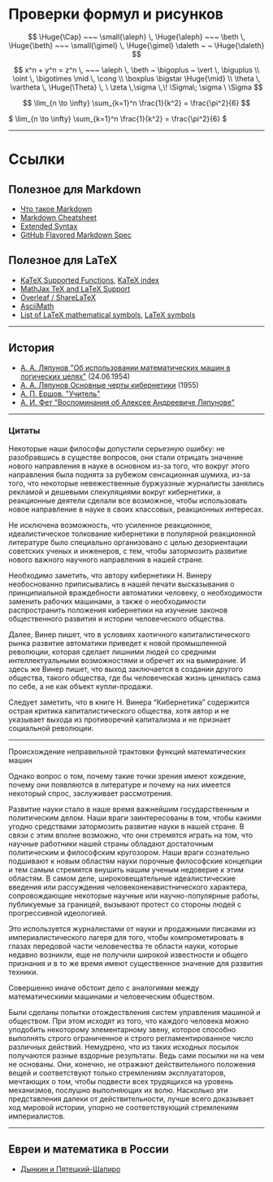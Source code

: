 # Проверки формул и рисунков

$$ \Huge{\Cap} ~~~ \small{\aleph} \, \Huge{\aleph} ~~~ \beth \, \Huge{\beth} ~~~ \small{\gimel} \, \Huge{\gimel} \daleth ~ ~ \Huge{\daleth} $$

$$ x^n + y^n = z^n  \, ~~~ \aleph \, \beth ~ \bigoplus ~ \vert \, \biguplus \\ \oint \, \bigotimes \mid \, \cong \\ \boxplus \bigstar \Huge{\mid} \\
\theta \, \vartheta \, \Huge{\Theta} \, \  \zeta \,\sigma \,\! \Sigma\;	\sigma \ \Sigma $$

$$ \lim_{n \to \infty} 
  \sum_{k=1}^n \frac{1}{k^2} 
  = \frac{\pi^2}{6}  $$
  
$ \lim_{n \to \infty} 
  \sum_{k=1}^n \frac{1}{k^2} 
  = \frac{\pi^2}{6}  $

---



# Ccылки 

## Полезное для Markdown
 * [Что такое Markdown](https://guides.hexlet.io/markdown/)
 * [Markdown Cheatsheet](https://github.com/adam-p/markdown-here/wiki/Markdown-Cheatsheet)
 * [Extended Syntax](https://www.markdownguide.org/extended-syntax)
 * [GitHub Flavored Markdown Spec](https://github.github.com/gfm)

## Полезное для LaTeX
 * [KaTeX Supported Functions](https://katex.org/docs/supported.html), [KaTeX index](https://katex.org/docs/support_table.html)
 * [MathJax TeX and LaTeX Support](https://docs.mathjax.org/en/latest/tex.html)
 * [Overleaf / ShareLaTeX](https://www.overleaf.com/learn/latex/List_of_Greek_letters_and_math_symbols)
 * [AsciiMath](http://asciimath.org/#syntax)
 * [List of LaTeX mathematical symbols](https://oeis.org/wiki/List_of_LaTeX_mathematical_symbols), [LaTeX symbols](https://en.wikipedia.org/wiki/Wikipedia:LaTeX_symbols)

---

## История
* [А. А. Ляпунов "Об использовании математических машин в логических целях"](http://pco.iis.nsk.su/simics/informatics/fet/lyapun-2.htm) (24.06.1954)
* [А. А. Ляпунов Основные черты кибернетики](https://www.computer-museum.ru/books/cybernetics.htm) (1955)
* [А. П. Ершов. "Учитель"](http://pco.iis.nsk.su/simics/informatics/fet/ershov.htm)
* [А. И. Фет "Воспоминания об Алексее Андреевиче Ляпунове"](http://pco.iis.nsk.su/simics/informatics/fet/afet.htm)

----

### Цитаты

Некоторые наши философы допустили серьезную ошибку: не разобравшись в существе вопросов, они стали отрицать значение нового направления в науке в основном из-за того, что вокруг этого направления была поднята за рубежом сенсационная шумиха, из-за того, что некоторые невежественные буржуазные журналисты занялись рекламой и дешевыми спекуляциями вокруг кибернетики, а реакционные деятели сделали все возможное, чтобы использовать новое направление в науке в своих классовых, реакционных интересах.    

Не исключена возможность, что усиленное реакционное, идеалистическое толкование кибернетики в популярной реакционной литературе было специально организовано с целью дезориентации советских ученых и инженеров, с тем, чтобы затормозить развитие нового важного научного направления в нашей стране.   

Необходимо заметить, что автору кибернетики Н. Винеру необоснованно приписывались в нашей печати высказывания о принципиальной враждебности автоматики человеку, о необходимости заменить рабочих машинами, а также о необходимости распространить положения кибернетики на изучение законов общественного развития и истории человеческого общества.   

Далее, Винер пишет, что в условиях хаотичного капиталистического рынка развитие автоматики приведет к новой промышленной революции, которая сделает лишними людей со средними интеллектуальными возможностями и обречет их на вымирание. И здесь же Винер пишет, что выход заключается в создании другого общества, такого общества, где бы человеческая жизнь ценилась сама по себе, а не как объект купли-продажи.  

Следует заметить, что в книге Н. Винера “Кибернетика” содержится острая критика капиталистического общества, хотя автор и не указывает выхода из противоречий капитализма и не признает социальной революции.  

----

Происхождение неправильной трактовки функций математических машин

Однако вопрос о том, почему такие точки зрения имеют хождение, почему они появляются в литературе и почему на них имеется некоторый спрос, заслуживает рассмотрения.

Развитие науки стало в наше время важнейшим государственным и политическим делом. Наши враги заинтересованы в том, чтобы какими угодно средствами затормозить развитие науки в нашей стране. В связи с этим вполне возможно, что они стремятся играть на том, что научные работники нашей страны обладают достаточным политическим и философским кругозором. Наши враги сознательно подшивают к новым областям науки порочные философские концепции и тем самым стремятся внушить нашим ученым недоверие к этим областям. В самом деле, широковещательные идеалистические введения или рассуждения человеконенавистнического характера, сопровождающие некоторые научные или научно-популярные работы, публикуемые за границей, вызывают протест со стороны людей с прогрессивной идеологией.

Это используется журналистами от науки и продажными писаками из империалистического лагеря для того, чтобы компрометировать в глазах передовой части человечества те области науки, которые недавно возникли, еще не получили широкой известности и общего признания и в то же время имеют существенное значение для развития техники.

Совершенно иначе обстоит дело с аналогиями между математическими машинами и человеческим обществом.

Были сделаны попытки отождествления систем управления машиной и обществом. При этом исходят из того, что каждого человека можно уподобить некоторому элементарному звену, которое способно выполнять строго ограниченное и строго регламентированное число различных действий. Немудрено, что из таких исходных посылок получаются разные вздорные результаты. Ведь сами посылки ни на чем не основаны. Они, конечно, не отражают действительного положения вещей и соответствуют только стремлениям эксплуататоров, мечтающих о том, чтобы подвести всех трудящихся на уровень механизмов, послушно выполняющих их волю. Насколько эти представления далеки от действительности, лучше всего доказывает ход мировой истории, упорно не соответствующий стремлениям империалистов.

----

## Евреи и математика в России
 * [Дынкин и Пятецкий-Шапиро](http://dynkincollection.library.cornell.edu/sites/default/files/Piatetsky-Shapiro%20(RUS),%20Ithaca,%20N.%20Y.%20,%20Nov.%2017,%201978.pdf)
 
 

